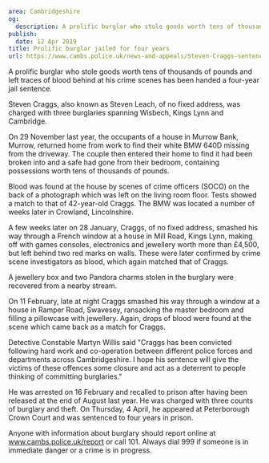 ```yaml
area: Cambridgeshire
og:
  description: A prolific burglar who stole goods worth tens of thousands of pounds and left traces of blood behind at his crime scenes has been handed a four-year jail sentence.
publish:
  date: 12 Apr 2019
title: Prolific burglar jailed for four years
url: https://www.cambs.police.uk/news-and-appeals/Steven-Craggs-sentencing
```

A prolific burglar who stole goods worth tens of thousands of pounds and left traces of blood behind at his crime scenes has been handed a four-year jail sentence.

Steven Craggs, also known as Steven Leach, of no fixed address, was charged with three burglaries spanning Wisbech, Kings Lynn and Cambridge.

On 29 November last year, the occupants of a house in Murrow Bank, Murrow, returned home from work to find their white BMW 640D missing from the driveway. The couple then entered their home to find it had been broken into and a safe had gone from their bedroom, containing possessions worth tens of thousands of pounds.

Blood was found at the house by scenes of crime officers (SOCO) on the back of a photograph which was left on the living room floor. Tests showed a match to that of 42-year-old Craggs. The BMW was located a number of weeks later in Crowland, Lincolnshire.

A few weeks later on 28 January, Craggs, of no fixed address, smashed his way through a French window at a house in Mill Road, Kings Lynn, making off with games consoles, electronics and jewellery worth more than £4,500, but left behind two red marks on walls. These were later confirmed by crime scene investigators as blood, which again matched that of Craggs.

A jewellery box and two Pandora charms stolen in the burglary were recovered from a nearby stream.

On 11 February, late at night Craggs smashed his way through a window at a house in Ramper Road, Swavesey, ransacking the master bedroom and filling a pillowcase with jewellery. Again, drops of blood were found at the scene which came back as a match for Craggs.

Detective Constable Martyn Willis said "Craggs has been convicted following hard work and co-operation between different police forces and departments across Cambridgeshire. I hope his sentence will give the victims of these offences some closure and act as a deterrent to people thinking of committing burglaries."

He was arrested on 16 February and recalled to prison after having been released at the end of August last year. He was charged with three counts of burglary and theft. On Thursday, 4 April, he appeared at Peterborough Crown Court and was sentenced to four years in prison.

Anyone with information about burglary should report online at www.cambs.police.uk/report or call 101. Always dial 999 if someone is in immediate danger or a crime is in progress.
